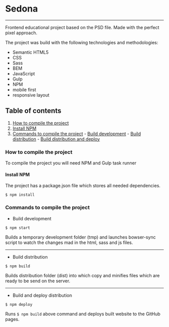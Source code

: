 # Sedona
____

Frontend educational project based on the PSD file. Made with the perfect pixel approach.

The project was build with the following technologies and methodologies:
- Semantic HTML5
- CSS
- Sass
- BEM
- JavaScript
- Gulp
- NPM
- mobile first
- responsive layout

## Table of contents
1. [How to compile the project](#install)
  1. [Install NPM](#npm)
  2. [Commands to compile the project](#compile)
    - [Build development](#dev)
    - [Build distribution](#dist)
    - [Build distribution and deploy](#deploy)


### How to compile the project <a name="install"></a>
To compile the project you will need NPM and Gulp task runner

#### Install NPM<a name="npm"></a>
The project has a package.json file which stores all needed dependencies.

`$ npm install`

### Commands to compile the project <a name="compile"></a>

- Build development <a name="dev"></a>

`$ npm start`

Builds a temporary development folder (tmp) and launches bowser-sync script to watch the changes mad in the html, sass and js files.
___

- Build distribution <a name="dist"></a>

`$ npm build`

Builds distribution folder (dist) into which copy and minifies files which are ready to be send on the server.
____

- Build and deploy distribution <a name="deploy"></a>

`$ npm deploy`

Runs `$ npm build` above command and deploys built website to the GitHub pages.
